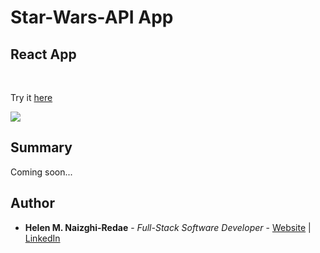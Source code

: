 # Star-Wars-API App
## React App


<br>

Try it [here](https://github.com/HelenR462/-6-Star-Wars-API.git)
<br>

<img src="image/star-wars-api.png">

## Summary 
 Coming soon...



## Author

-   **Helen M. Naizghi-Redae** - _Full-Stack Software Developer_ - [Website](https://helenmnaizghi-redae.com) | [LinkedIn](https://www.linkedin.com/in/helen-r-5122181a2)

